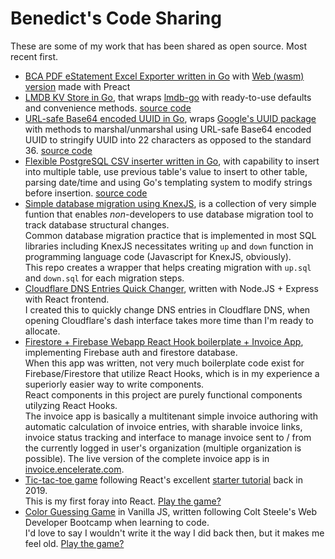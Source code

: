 # Benedict's Code Sharing

These are some of my work that has been shared as open source. Most recent first.

- [BCA PDF eStatement Excel Exporter written in Go](https://github.com/benedictjohannes/bca-pdfestatement-extractor) with [Web (wasm) version](https://bcapdfestatementtoexcel.web.app/) made with Preact
- [LMDB KV Store in Go](https://pkg.go.dev/github.com/benedictjohannes/lmdbstore), that wraps [lmdb-go](github.com/bmatsuo/lmdb-go/lmdb) with ready-to-use defaults and convenience methods. [source code](https://github.com/benedictjohannes/lmdbstore)
- [URL-safe Base64 encoded UUID in Go](https://pkg.go.dev/gitlab.com/benedictjohannes/b64uuid), wraps [Google's UUID package](github.com/google/uuid) with methods to marshal/unmarshal using URL-safe Base64 encoded UUID to stringify UUID into 22 characters as opposed to the standard 36. [source code](https://gitlab.com/benedictjohannes/b64uuid)
- [Flexible PostgreSQL CSV inserter written in Go](https://pkg.go.dev/gitlab.com/benedictjohannes/csv2pg), with capability to insert into multiple table, use previous table's value to insert to other table, parsing date/time and using Go's templating system to modify strings before insertion. [source code](https://gitlab.com/benedictjohannes/csv2pg)
- [Simple database migration using KnexJS](https://github.com/benedictjohannes/knex-migrate-raw-sql), is a collection of very simple funtion that enables *non*-developers to use database migration tool to track database structural changes.  
Common database migration practice that is implemented in most SQL libraries including KnexJS necessitates writing `up` and `down` function in programming language code (Javascript for KnexJS, obviously).  
This repo creates a wrapper that helps creating migration with `up.sql` and `down.sql` for each migration steps.
- [Cloudflare DNS Entries Quick Changer](https://github.com/benedictjohannes/express-react-cloudflare-dns-conf), written with Node.JS + Express with React frontend.  
I created this to quickly change DNS entries in Cloudflare DNS, when opening Cloudflare's dash interface takes more time than I'm ready to allocate. 
- [Firestore + Firebase Webapp React Hook boilerplate + Invoice App](https://github.com/benedictjohannes/react-hook-redux-firebase-auth-firestore-invoice), implementing Firebase auth and firestore database.  
When this app was written, not very much boilerplate code exist for Firebase/Firestore that utilize React Hooks, which is in my experience a superiorly easier way to write components.  
React components in this project are purely functional components utilyzing React Hooks.   
The invoice app is basically a multitenant simple invoice authoring with automatic calculation of invoice entries, with sharable invoice links, invoice status tracking and interface to manage invoice sent to / from the currently logged in user's organization (multiple organization is possible). The live version of the complete invoice app is in [invoice.encelerate.com](https://invoice.encelerate.com).
- [Tic-tac-toe game](https://github.com/benedictjohannes/follow-react-tic-tac-toe) following React's excellent [starter tutorial](https://reactjs.org/tutorial/tutorial.html) back in 2019.  
This is my first foray into React. [Play the game?](https://benedictjohannes.github.io/follow-react-tic-tac-toe/)
- [Color Guessing Game](./colorGame) in Vanilla JS, written following Colt Steele's Web Developer Bootcamp when learning to code.  
I'd love to say I wouldn't write it the way I did back then, but it makes me feel old. [Play the game?](./colorGame/colorGame.html)
